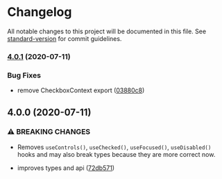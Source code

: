 # Changelog

All notable changes to this project will be documented in this file. See [standard-version](https://github.com/conventional-changelog/standard-version) for commit guidelines.

### [4.0.1](https://github.com/accessible-ui/checkbox/compare/v4.0.0...v4.0.1) (2020-07-11)


### Bug Fixes

* remove CheckboxContext export ([03880c8](https://github.com/accessible-ui/checkbox/commit/03880c81a9074f0201593bc67a27722fe12a60c3))

## 4.0.0 (2020-07-11)


### ⚠ BREAKING CHANGES

* Removes `useControls()`, `useChecked()`, `useFocused()`, `useDisabled()` hooks and
may also break types because they are more correct now.

* improves types and api ([72db571](https://github.com/accessible-ui/checkbox/commit/72db571603ec6c59fe8d362737418d2ee9f6992e))
